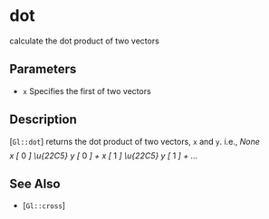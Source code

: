 # dot
calculate the dot product of two vectors

## Parameters
- `x`
  Specifies the first of two vectors

## Description
[`Gl::dot`] returns the dot product of two vectors, `x` and `y`. i.e.,
  $None$ $$ $$ *x* *[* 0 *]* *\u{22C5}* *y* *[* 0 *]* *+* *x* *[* 1 *]*
  *\u{22C5}* *y* *[* 1 *]* *+* *...*

## See Also
- [`Gl::cross`]
